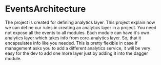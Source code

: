 # EventsArchitecture

The project is created for defining analytics layer. This project explain how we can define our rules in creating an analytics layer in a project. You need not expose all the events to all modules. Each module can have it's own analytics layer which takes info from core-analytics layer. So, that it encapsulates info like you needed.
This is pretty flexible in case if management asks you to add a different analytics service, it will be very easy for the dev to add one more layer just by adding it into the dagger module.

